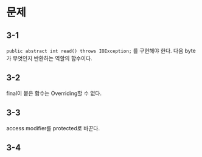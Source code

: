 # 문제 
## 3-1
`public abstract int read() throws IOException;` 를 구현해야 한다. 
다음 byte가 무엇인지 반환하는 역할의 함수이다.

## 3-2
final이 붙은 함수는 Overriding할 수 없다.

## 3-3 
access modifier를 protected로 바꾼다. 

## 3-4
